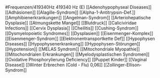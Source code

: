 #Frequenzen/419340Hz
419340 Hz (E)
[[Adenohypophyseal Diseases]]
[[Adhäsionen]]
[[Alagille-Syndrom]]
[[Alpha-1-Antitrypsin-Def.]]
[[Amphibienerkrankungen]]
[[Angelman-Syndrom]]
[[Arteriohepatische Dysplasie]]
[[Atmungskette Mangel]]
[[Blutdruck]]
[[Caliciviridae Infections]]
[[Cervix Dysplasia]]
[[Cheilitis]]
[[Cushing-Syndrom]]
[[Dysmyelopoietic Syndromes]]
[[Dysplasien]]
[[Eisenmenger-Komplex]]
[[Eisenmenger-Syndrom]]
[[Elektronentransportkette Def]]
[[Hypophysen Diseases]]
[[Hypophysenerkrankung]]
[[Hypophysen-Störungen]]
[[Hypotension]]
[[MELAS Syndrom]]
[[Mitochondriale Myopathie]]
[[Mitochondrialen Erkrankungen]]
[[Myelodysplastischen Syndromen]]
[[Oxidative Phosphorylierung Deficiency]]
[[Puppet Kinder]]
[[Vaginal Disease]]
[[Winter Erbrechen (Cold - Flu) 0,06]]
[[Zollinger-Ellison-Syndrom]]